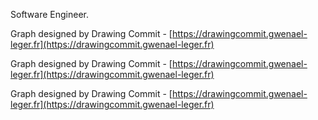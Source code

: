 Software Engineer.


Graph designed by Drawing Commit - [https://drawingcommit.gwenael-leger.fr](https://drawingcommit.gwenael-leger.fr)


Graph designed by Drawing Commit - [https://drawingcommit.gwenael-leger.fr](https://drawingcommit.gwenael-leger.fr)


Graph designed by Drawing Commit - [https://drawingcommit.gwenael-leger.fr](https://drawingcommit.gwenael-leger.fr)
